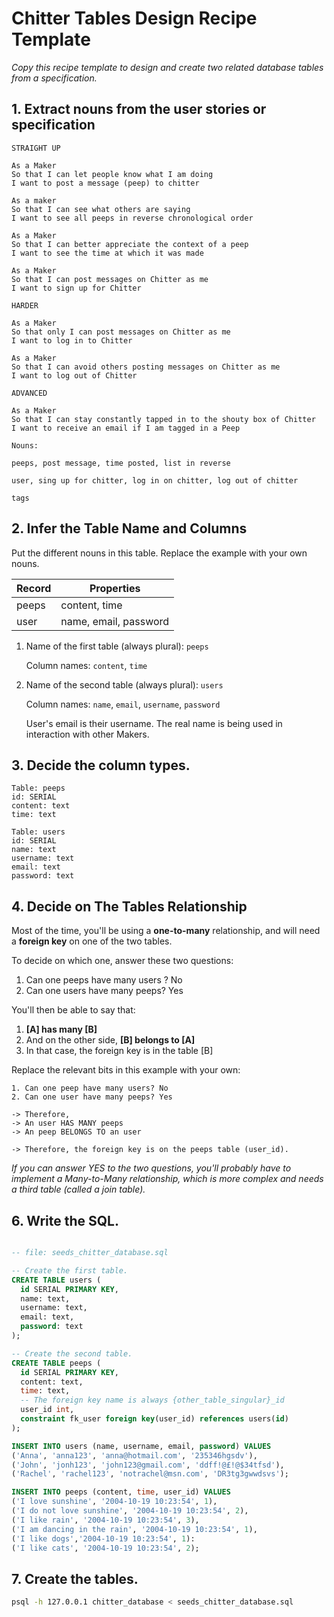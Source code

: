 # Chitter Tables Design Recipe Template

_Copy this recipe template to design and create two related database tables from a specification._

## 1. Extract nouns from the user stories or specification

```
STRAIGHT UP

As a Maker
So that I can let people know what I am doing  
I want to post a message (peep) to chitter

As a maker
So that I can see what others are saying  
I want to see all peeps in reverse chronological order

As a Maker
So that I can better appreciate the context of a peep
I want to see the time at which it was made

As a Maker
So that I can post messages on Chitter as me
I want to sign up for Chitter

HARDER

As a Maker
So that only I can post messages on Chitter as me
I want to log in to Chitter

As a Maker
So that I can avoid others posting messages on Chitter as me
I want to log out of Chitter

ADVANCED

As a Maker
So that I can stay constantly tapped in to the shouty box of Chitter
I want to receive an email if I am tagged in a Peep
```

```
Nouns:

peeps, post message, time posted, list in reverse

user, sing up for chitter, log in on chitter, log out of chitter

tags
```


## 2. Infer the Table Name and Columns

Put the different nouns in this table. Replace the example with your own nouns.

| Record                | Properties                 |
| --------------------- | -------------------------  |
| peeps                 | content, time
| user                  | name, email, password

1. Name of the first table (always plural): `peeps` 

    Column names: `content`, `time`

2. Name of the second table (always plural): `users` 

    Column names: `name`, `email`, `username`, `password`

    User's email is their username. The real name is being used in interaction with other Makers.

## 3. Decide the column types.

```
Table: peeps
id: SERIAL
content: text
time: text

Table: users
id: SERIAL
name: text
username: text
email: text
password: text
```

## 4. Decide on The Tables Relationship

Most of the time, you'll be using a **one-to-many** relationship, and will need a **foreign key** on one of the two tables.

To decide on which one, answer these two questions:

1. Can one peeps have many users ? No
2. Can one users have many peeps? Yes

You'll then be able to say that:

1. **[A] has many [B]**
2. And on the other side, **[B] belongs to [A]**
3. In that case, the foreign key is in the table [B]

Replace the relevant bits in this example with your own:

```
1. Can one peep have many users? No
2. Can one user have many peeps? Yes

-> Therefore,
-> An user HAS MANY peeps
-> An peep BELONGS TO an user

-> Therefore, the foreign key is on the peeps table (user_id).
```

*If you can answer YES to the two questions, you'll probably have to implement a Many-to-Many relationship, which is more complex and needs a third table (called a join table).*

## 6. Write the SQL.

```sql

-- file: seeds_chitter_database.sql

-- Create the first table.
CREATE TABLE users (
  id SERIAL PRIMARY KEY,
  name: text,
  username: text,
  email: text,
  password: text
);

-- Create the second table.
CREATE TABLE peeps (
  id SERIAL PRIMARY KEY,
  content: text,
  time: text,
  -- The foreign key name is always {other_table_singular}_id
  user_id int,
  constraint fk_user foreign key(user_id) references users(id)
);

INSERT INTO users (name, username, email, password) VALUES
('Anna', 'anna123', 'anna@hotmail.com', '235346hgsdv'),
('John', 'jonh123', 'john123@gmail.com', 'ddff!@£!@$34tfsd'),
('Rachel', 'rachel123', 'notrachel@msn.com', 'DR3tg3gwwdsvs');

INSERT INTO peeps (content, time, user_id) VALUES
('I love sunshine', '2004-10-19 10:23:54', 1),
('I do not love sunshine', '2004-10-19 10:23:54', 2),
('I like rain', '2004-10-19 10:23:54', 3),
('I am dancing in the rain', '2004-10-19 10:23:54', 1),
('I like dogs','2004-10-19 10:23:54', 1):
('I like cats', '2004-10-19 10:23:54', 2);
```

## 7. Create the tables.

```bash
psql -h 127.0.0.1 chitter_database < seeds_chitter_database.sql
```
